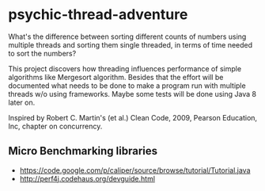 psychic-thread-adventure
========================
What's the difference between sorting different counts of numbers using multiple threads and sorting them single threaded, in terms of time needed to sort the numbers?

This project discovers how threading influences performance of simple algorithms like Mergesort algorithm. Besides that the effort will be documented what needs to be done to make a program run with multiple threads w/o using frameworks. Maybe some tests will be done using Java 8 later on.

Inspired by Robert C. Martin's (et al.) Clean Code, 2009, Pearson Education, Inc, chapter on concurrency.

Micro Benchmarking libraries
-----------------
* https://code.google.com/p/caliper/source/browse/tutorial/Tutorial.java
* http://perf4j.codehaus.org/devguide.html
